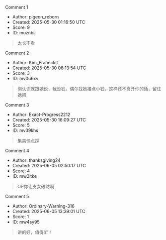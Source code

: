 Comment 1

- Author: pigeon_reborn
- Created: 2025-05-30 01:16:50 UTC
- Score: 9
- ID: muznbij

> 太长不看

Comment 2

- Author: Kim_Franeckif
- Created: 2025-05-30 06:13:54 UTC
- Score: 3
- ID: mv0u6xv

> 刚认识就跟她说，我没钱，偶尔找她接点小钱，这样还不离开你的话，留住她把

Comment 3

- Author: Exact-Progress2212
- Created: 2025-05-30 16:09:27 UTC
- Score: 5
- ID: mv39khs

> 集美快点踩

Comment 4

- Author: thanksgiving24
- Created: 2025-06-05 02:50:17 UTC
- Score: 4
- ID: mw2itke

> OP你让支女破防啊

Comment 5

- Author: Ordinary-Warning-316
- Created: 2025-06-05 13:39:01 UTC
- Score: 1
- ID: mw4sy95

> 讲的好，值得听！
